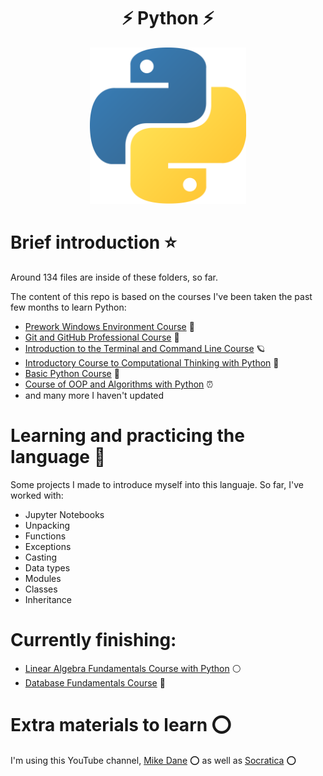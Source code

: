 <div align="center">
  <h1> ⚡ Python ⚡</h1>
</div>

<div align="center"> 
  <img src="general_images/python.png" width="250">
</div>

# Brief introduction ⭐

Around 134 files are inside of these folders, so far.

The content of this repo is based on the courses I've been taken the past few months to learn Python:
 - [Prework Windows Environment Course](https://platzi.com/clases/prework-windows/) 🎎
 - [Git and GitHub Professional Course](https://platzi.com/clases/git-github/) 🌄
 - [Introduction to the Terminal and Command Line Course](https://platzi.com/clases/terminal/) 🪐
 - [Introductory Course to Computational Thinking with Python](https://platzi.com/clases/python-cs/) 🔬
 - [Basic Python Course](https://platzi.com/clases/python/) 📛
 - [Course of OOP and Algorithms with Python](https://platzi.com/clases/poo-python/) ⏰
 - and many more I haven't updated

# Learning and practicing the language 🌋

Some projects I made to introduce myself into this languaje. So far, I've worked with:
  - Jupyter Notebooks
  - Unpacking
  - Functions
  - Exceptions
  - Casting
  - Data types
  - Modules
  - Classes
  - Inheritance
    
# Currently finishing:

  - [Linear Algebra Fundamentals Course with Python](https://platzi.com/clases/algebra-lineal/) ⚪
  - [Database Fundamentals Course](https://platzi.com/clases/bd/) 🔵

# Extra materials to learn ⭕

I'm using this YouTube channel, [Mike Dane](https://www.youtube.com/watch?v=6chvxajS3yc&list=PLLAZ4kZ9dFpMMs5lskzBApYXn0bl7emsW&index=31&t=821s) ⭕
as well as [Socratica](https://www.youtube.com/playlist?list=PLi01XoE8jYohWFPpC17Z-wWhPOSuh8Er-) ⭕
